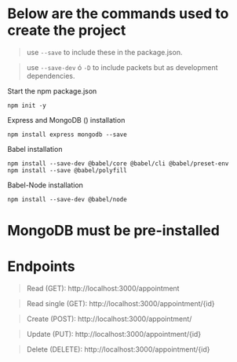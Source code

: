 # Below are the commands used to create the project

>  use  `--save` to include these in the package.json.

>  use  `--save-dev` ó `-D` to include packets but as development dependencies.

Start the npm package.json

    npm init -y

Express and MongoDB () installation

    npm install express mongodb --save

Babel installation

    npm install --save-dev @babel/core @babel/cli @babel/preset-env
    npm install --save @babel/polyfill

Babel-Node installation

    npm install --save-dev @babel/node
    
 # MongoDB must be pre-installed
 
 # Endpoints
  
> Read (GET): http://localhost:3000/appointment

> Read single (GET): http://localhost:3000/appointment/{id}

> Create (POST): http://localhost:3000/appointment/

> Update (PUT): http://localhost:3000/appointment/{id}

> Delete (DELETE): http://localhost:3000/appointment/{id}

